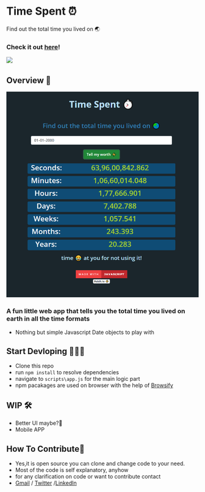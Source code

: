 # Time Spent ⏰
 Find out the total time you lived on 🌏

### Check it out [here]!
<img src="https://forthebadge.com/images/badges/made-with-javascript.svg"> 

## Overview 👀
<img src="gitres/img.png">

### A fun little web app that tells you the total time you lived on earth in all the time formats

- Nothing but simple Javascript Date objects to play with 

## Start Devloping 👨🏻‍💻
- Clone this repo
- run `npm install` to resolve dependencies
- navigate to `scripts\app.js` for the main logic part
- npm pacakages are used on browser with the help of [Browsify]

## WIP 🛠
- Better UI maybe?😬
- Mobile APP

## How To Contribute🤝 
- Yes,it is open source you can clone and change code to your need.
- Most of the code is self explanatory, anyhow
- for any clarification on code or want to contribute contact 
- [Gmail] / [Twitter] /[LinkedIn]

[Browsify]: <http://browserify.org/>
[Gmail]: <mailto:vashish888@gmail.com>
[LinkedIn]: <https://www.linkedin.com/in/asish-raju-7a0b90192>
[Twitter]: <https://twitter.com/vashish888>
[here]:<http://asishraju.me/Time-Spent/>
